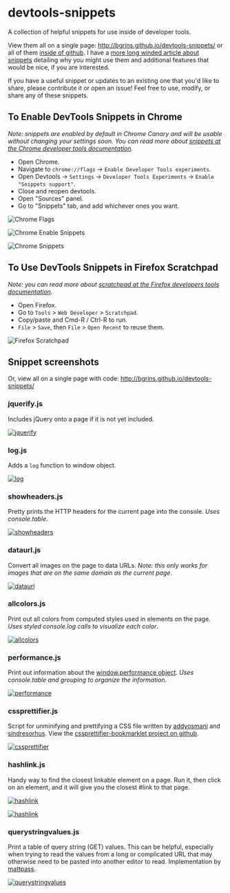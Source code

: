 devtools-snippets
=================

A collection of helpful snippets for use inside of developer tools.

View them all on a single page: http://bgrins.github.io/devtools-snippets/ or all of them [inside of github](https://github.com/bgrins/devtools-snippets/tree/master/snippets).  I have a [more long winded article about snippets](http://www.briangrinstead.com/blog/devtools-snippets) detailing why you might use them and additional features that would be nice, if you are interested.

If you have a useful snippet or updates to an existing one that you'd like to share, please contribute it or open an issue!  Feel free to use, modify, or share any of these snippets.

## To Enable DevTools Snippets in Chrome

*Note: snippets are enabled by default in Chrome Canary and will be usable without changing your settings soon. You can read more about [snippets at the Chrome developer tools documentation](https://developers.google.com/chrome-developer-tools/docs/authoring-development-workflow#snippets).*

* Open Chrome.
* Navigate to `chrome://flags` -> `Enable Developer Tools experiments`.
* Open Devtools -> `Settings` -> `Developer Tools Experiments` -> `Enable "Snippets support"`.
* Close and reopen devtools.
* Open "Sources" panel.
* Go to "Snippets" tab, and add whichever ones you want.

![Chrome Flags](screenshots/chrome-flags.png)

![Chrome Enable Snippets](screenshots/chrome-enable-snippets.png)

![Chrome Snippets](screenshots/chrome-snippets.png)

## To Use DevTools Snippets in Firefox Scratchpad

*Note: you can read more about [scratchpad at the  Firefox developers tools documentation](https://developer.mozilla.org/en-US/docs/Tools/Scratchpad).*

* Open Firefox.
* Go to `Tools` > `Web Developer` > `Scratchpad`.
* Copy/paste and Cmd-R / Ctrl-R to run.
* `File` > `Save`, then `File` > `Open Recent` to reuse them.

![Firefox Scratchpad](screenshots/firefox-scratchpad.png)


## Snippet screenshots

Or, view all on a single page with code: http://bgrins.github.io/devtools-snippets/

### jquerify.js
Includes jQuery onto a page if it is not yet included.

[![jquerify](screenshots/jquerify.png)](snippets/jquerify.js)

### log.js
Adds a `log` function to window object.

[![log](screenshots/log.png)](snippets/log.js)

### showheaders.js
Pretty prints the HTTP headers for the current page into the console.  *Uses console.table*.

[![showheaders](screenshots/showheaders.png)](snippets/showheaders.js)

### dataurl.js
Convert all images on the page to data URLs.  *Note: this only works for images that are on the same domain as the current page*.

[![dataurl](screenshots/dataurl.png)](snippets/dataurl.js)

### allcolors.js
Print out all colors from computed styles used in elements on the page.  *Uses styled console.log calls to visualize each color*.

[![allcolors](screenshots/allcolors.png)](snippets/allcolors.js)

### performance.js
Print out information about the [window.performance object](https://developer.mozilla.org/en-US/docs/Navigation_timing).  *Uses console.table and grouping to organize the information*.

[![performance](screenshots/performance.png)](snippets/performance.js)

### cssprettifier.js

Script for unminifying and prettifying a CSS file written by [addyosmani](http://addyosmani.com) and [sindresorhus](http://sindresorhus.com). View the [cssprettifier-bookmarklet project on github](https://github.com/addyosmani/cssprettifier-bookmarklet).

[![cssprettifier](screenshots/cssprettifier.png)](snippets/cssprettifier.js)

### hashlink.js

Handy way to find the closest linkable element on a page.  Run it, then click on an element, and it will give you the closest #link to that page.

[![hashlink](screenshots/hashlink.png)](snippets/hashlink.js)

[![hashlink](screenshots/hashlink.gif)](snippets/hashlink.js)

### querystringvalues.js

Print a table of query string (GET) values.  This can be helpful, especially when trying to read the values from a long or complicated URL that may otherwise need to be pasted into another editor to read.  Implementation by [mattpass](https://github.com/mattpass).

[![querystringvalues](screenshots/querystringvalues.png)](snippets/querystringvalues.js)
